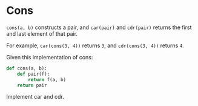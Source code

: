 # Cons

`cons(a, b)` constructs a pair, and `car(pair)` and `cdr(pair)` returns the first and last element of that pair.

For example, `car(cons(3, 4))` returns `3`, and `cdr(cons(3, 4))` returns `4`.

Given this implementation of cons:

```py
def cons(a, b):
    def pair(f):
        return f(a, b)
    return pair
```

Implement car and cdr.

